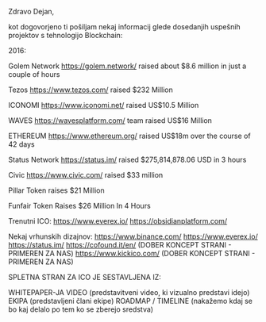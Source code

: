 Zdravo Dejan,

kot dogovorjeno ti pošiljam nekaj informacij glede dosedanjih uspešnih projektov s tehnologijo Blockchain:

2016:

Golem Network
https://golem.network/
raised about $8.6 million in just a couple of hours

Tezos
https://www.tezos.com/
raised $232 Million

ICONOMI
https://www.iconomi.net/
raised US$10.5 Million

WAVES
https://wavesplatform.com/
team raised US$16 Million

ETHEREUM
https://www.ethereum.org/
raised US$18m over the course of 42 days

Status Network
https://status.im/
raised $275,814,878.06 USD in 3 hours

Civic
https://www.civic.com/
raised $33 million

Pillar Token
raises $21 Million

Funfair Token
Raises $26 Million In 4 Hours

Trenutni ICO:
https://www.everex.io/
https://obsidianplatform.com/


Nekaj vrhunskih dizajnov:
https://www.binance.com/
https://www.everex.io/
https://status.im/
https://cofound.it/en/ (DOBER KONCEPT STRANI - PRIMEREN ZA NAS)
https://www.kickico.com/ (DOBER KONCEPT STRANI - PRIMEREN ZA NAS)



SPLETNA STRAN ZA ICO JE SESTAVLJENA IZ:

WHITEPAPER-JA
VIDEO (predstavitveni video, ki vizualno predstavi idejo)
EKIPA (predstavljeni člani ekipe)
ROADMAP / TIMELINE (nakažemo kdaj se bo kaj delalo po tem ko se zberejo sredstva)
